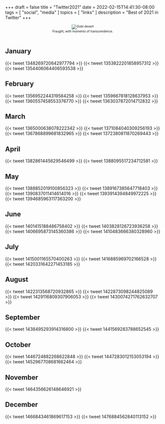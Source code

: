 +++
draft = false
title = "Twitter2021"
date = 2022-02-15T14:41:30-08:00
tags = [
  "social",
  "media"
  ]
topics = [
  "links"
]
description = "Best of 2021 in Twitter"
+++

<div align="center" style="font-size:x-small"><img src="https://milkfish08.s3.amazonaws.com/photo/blog/abovethefold/2684593473_b60d7f363f_o.jpg" alt="Gobi desert"
title="Gobi desert" /><br />
Fraught, with moments of transcendence.</div><br clear="all" />

## January

{{< tweet 1348269720642977794 >}}
{{< tweet 1353822201858957312 >}}
{{< tweet 1354406064406593538 >}}

## February

{{< tweet 1356952244319584258 >}}
{{< tweet 1359667818128637953 >}}
{{< tweet 1360557458553376770 >}}
{{< tweet 1363037872014712832 >}}

## March

{{< tweet 1365000638078222342 >}}
{{< tweet 1371084040309256193 >}}
{{< tweet 1367868899681832965 >}}
{{< tweet 1372380811870269443 >}}

## April

{{< tweet 1382861445629546499 >}}
{{< tweet 1388095517234712581 >}}

## May

{{< tweet 1388852019100856323 >}}
{{< tweet 1389167385647718403 >}}
{{< tweet 1390837011414614016 >}}
{{< tweet 1393914394849972225 >}}
{{< tweet 1394685963117363200 >}}

## June

{{< tweet 1401415188486758402 >}}
{{< tweet 1403828126723936258 >}}
{{< tweet 1406695873145360386 >}}
{{< tweet 1410483666380328960 >}}

## July

{{< tweet 1415001165570400263 >}}
{{< tweet 1416885969702166528 >}}
{{< tweet 1420331642271453185 >}}

## August

{{< tweet 1422313568720932865 >}}
{{< tweet 1422873098244825089 >}}
{{< tweet 1429116809307906053 >}}
{{< tweet 1430074271762632707 >}}

## September

{{< tweet 1438495293914316800 >}}
{{< tweet 1441569283788652545 >}}

## October

{{< tweet 1446724882268622848 >}}
{{< tweet 1447283012153053194 >}}
{{< tweet 1452967708681662464 >}}

## November

{{< tweet 1464356626148646921 >}}

## December

{{< tweet 1466843461869617153 >}}
{{< tweet 1476884562840113152 >}}
